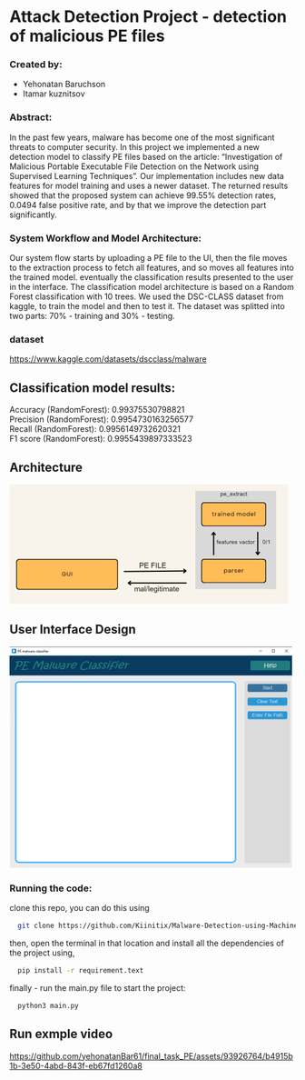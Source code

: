 
# Attack Detection Project - detection of malicious PE files

### Created by:
- Yehonatan Baruchson
- Itamar kuznitsov
 

### Abstract:
In the past few years, malware has become one of the most significant threats to computer security. In this project we implemented a new detection model to classify PE files based on the article: “Investigation of Malicious Portable Executable File Detection on the Network using Supervised Learning Techniques”. Our implementation includes new data features for model training and uses a newer dataset. The returned results showed that the proposed system can achieve 99.55% detection rates, 0.0494 false positive rate, and by that we improve the detection part significantly.


### System Workflow and Model Architecture:
Our system flow starts by uploading a PE file to the UI, then the file moves to the extraction process to fetch all features, and so moves all features into the trained model. eventually the classification results presented to the user in the interface.
The classification model architecture is based on a Random Forest classification with 10 trees.
We used the DSC-CLASS dataset from kaggle, to train the model and then to test it. The dataset was splitted into two parts: 70% - training and 30% - testing.




### dataset 
https://www.kaggle.com/datasets/dscclass/malware

## Classification model results:

Accuracy (RandomForest): 0.99375530798821 <br />
Precision (RandomForest): 0.9954730163256577 <br />
Recall (RandomForest): 0.9956149732620321 <br />
F1 score (RandomForest): 0.9955439897333523 <br />

## Architecture

![App project_workflow](Snapshot/project_workflow.png)

## User Interface Design

![GUI](Snapshot/GUI.png)

### Running the code:
clone this repo, you can do this using
```bash
  git clone https://github.com/Kiinitix/Malware-Detection-using-Machine-learning.git
```

then, open the terminal in that location and install all the dependencies of the project using,

```bash
  pip install -r requirement.text
```

finally - run the main.py file to start the project:

```bash
  python3 main.py
```
## Run exmple video

https://github.com/yehonatanBar61/final_task_PE/assets/93926764/b4915b1b-3e50-4abd-843f-eb67fd1260a8




